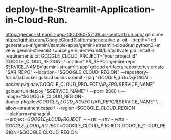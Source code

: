 # deploy-the-Streamlit-Application-in-Cloud-Run.
https://gemini-streamlit-app-1000390757139.us-central1.run.app/
git clone https://github.com/GoogleCloudPlatform/generative-ai.git --depth=1
cd generative-ai/gemini/sample-apps/gemini-streamlit-cloudrun
python3 -m venv gemini-streamlit
source gemini-streamlit/bin/activate
pip install -r requirements.txt
GOOGLE_CLOUD_PROJECT="your project id"
GOOGLE_CLOUD_REGION="location"
AR_REPO='gemini-repo'
SERVICE_NAME='gemini-streamlit-app' 
gcloud artifacts repositories create "$AR_REPO" --location="$GOOGLE_CLOUD_REGION" --repository-format=Docker
gcloud builds submit --tag "$GOOGLE_CLOUD_REGION-docker.pkg.dev/$GOOGLE_CLOUD_PROJECT/$AR_REPO/$SERVICE_NAME"
gcloud run deploy "$SERVICE_NAME" \
  --port=8080 \
  --image="$GOOGLE_CLOUD_REGION-docker.pkg.dev/$GOOGLE_CLOUD_PROJECT/$AR_REPO/$SERVICE_NAME" \
  --allow-unauthenticated \
  --region=$GOOGLE_CLOUD_REGION \
  --platform=managed  \
  --project=$GOOGLE_CLOUD_PROJECT \
  --set-env-vars=GOOGLE_CLOUD_PROJECT=$GOOGLE_CLOUD_PROJECT,GOOGLE_CLOUD_REGION=$GOOGLE_CLOUD_REGION
